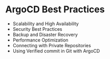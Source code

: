 # ArgoCD Best Practices 
- Scalability and High Availability 
- Security Best Practices 
- Backup and Disaster Recovery 
- Performance Optimization
- Connecting with Private Repositories
- Using Verified commit in Git with ArgoCD
